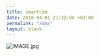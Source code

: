 ```yaml
---
title: smartcom
date: 2018-04-01 21:32:00 +03:00
permalink: "/sm/"
layout: blank
---
```


![IMAGE.jpg](/uploads/IMAGE.jpg)